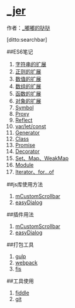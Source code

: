 # [_jer]()

作者：[_嘟嘟的哒哒](http://www.isyxf.com)

[ditto:searchbar]

##ES6笔记

1. [字符串的扩展](#docs/es6_string)
1. [正则的扩展](#docs/es6_regex)
1. [数值的扩展](#docs/es6_number)
1. [数组的扩展](#docs/es6_array)
1. [函数的扩展](#docs/es6_function)
1. [对象的扩展](#docs/es6_object)
1. [Symbol](#docs/es6_symbol)
1. [Proxy](#docs/es6_proxy)
1. [Reflect](#docs/es6_reflect)
1. [var/let/const](#docs/es6_var_let_const)
1. [Generator](#docs/es6_generator)
1. [Class](#docs/es6_class)
1. [Promise](#docs/es6_promise)
1. [Decorator](#docs/es6_decorator)
1. [Set、Map、WeakMap](#docs/es6_decorator)
1. [Module](#docs/es6_module)
1. [Iterator、for...of](#docs/es6_Iterator_for_of)

##js库使用方法

1. [mCustomScrollbar](#docs/plugin_mCustomScrollbar)
1. [easyDialog](#docs/plugin_easyDialog)

##插件用法

1. [mCustomScrollbar](#docs/plugin_mCustomScrollbar)
1. [easyDialog](#docs/plugin_easyDialog)

##打包工具

1. [gulp](#docs/pack_gulp)
1. [webpack](#docs/pack_webpack)
1. [fis](#docs/pack_fis)

##工具使用

1. [fiddle](#docs/tool_fiddle)
1. [git](#docs/git_fiddle)